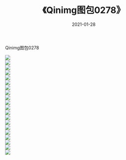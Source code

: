 ﻿---
layout: post
title:  《Qinimg图包0278》
date:   2021-01-28
img: http://imgx.orgx.ga/Qinimg图包/Qinimg图包0278/000.jpg
categories: [美女, 清纯, 唯美]
---

Qinimg图包0278

 ![](http://imgx.orgx.ga/Qinimg图包/Qinimg图包0278/001.jpg) <br>![](http://imgx.orgx.ga/Qinimg图包/Qinimg图包0278/002.jpg) <br>![](http://imgx.orgx.ga/Qinimg图包/Qinimg图包0278/003.jpg) <br>![](http://imgx.orgx.ga/Qinimg图包/Qinimg图包0278/004.jpg) <br>![](http://imgx.orgx.ga/Qinimg图包/Qinimg图包0278/005.jpg) <br>![](http://imgx.orgx.ga/Qinimg图包/Qinimg图包0278/006.jpg) <br>![](http://imgx.orgx.ga/Qinimg图包/Qinimg图包0278/007.jpg) <br>![](http://imgx.orgx.ga/Qinimg图包/Qinimg图包0278/008.jpg) <br>![](http://imgx.orgx.ga/Qinimg图包/Qinimg图包0278/009.jpg) <br>![](http://imgx.orgx.ga/Qinimg图包/Qinimg图包0278/010.jpg) <br>![](http://imgx.orgx.ga/Qinimg图包/Qinimg图包0278/011.jpg) <br>![](http://imgx.orgx.ga/Qinimg图包/Qinimg图包0278/012.jpg) <br>![](http://imgx.orgx.ga/Qinimg图包/Qinimg图包0278/013.jpg) <br>![](http://imgx.orgx.ga/Qinimg图包/Qinimg图包0278/014.jpg) <br>![](http://imgx.orgx.ga/Qinimg图包/Qinimg图包0278/015.jpg) <br>![](http://imgx.orgx.ga/Qinimg图包/Qinimg图包0278/016.jpg) <br>![](http://imgx.orgx.ga/Qinimg图包/Qinimg图包0278/017.jpg) <br>![](http://imgx.orgx.ga/Qinimg图包/Qinimg图包0278/018.jpg) <br>![](http://imgx.orgx.ga/Qinimg图包/Qinimg图包0278/019.jpg) <br>![](http://imgx.orgx.ga/Qinimg图包/Qinimg图包0278/020.jpg) <br>